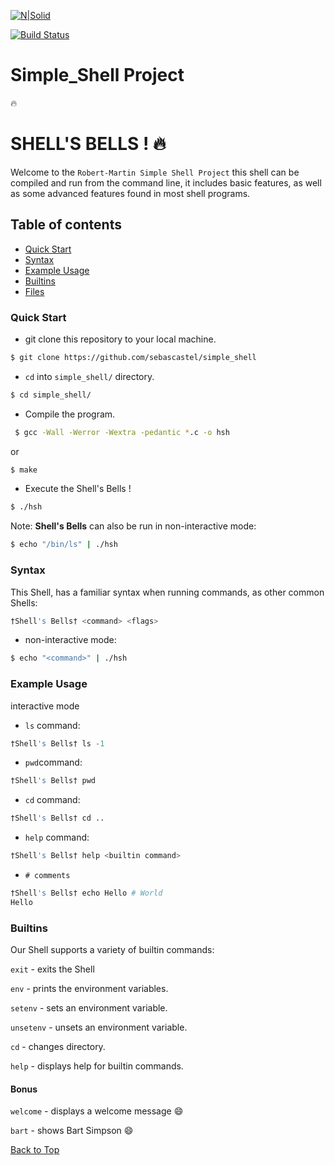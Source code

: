 [![N|Solid](https://cldup.com/dTxpPi9lDf.thumb.png)](https://nodesource.com/products/nsolid)

[![Build Status](https://travis-ci.org/joemccann/dillinger.svg?branch=master)](https://travis-ci.org/joemccann/dillinger)
# Simple_Shell Project
<a name="top"></a>
:fire: 
# SHELL'S BELLS ! :fire:
Welcome to the `Robert-Martin Simple Shell Project` this shell can be compiled and run from the command line, it includes basic features, as well as some advanced features found in most shell programs.

## Table of contents
* [Quick Start](#item1)
* [Syntax](#item2)
* [Example Usage](#item3)
* [Builtins](#item4)
* [Files](#item5)
 
<a name="item1"></a>
### Quick Start
 - git clone this repository to your local machine.
 ```sh
 $ git clone https://github.com/sebascastel/simple_shell
 ```
 - `cd` into `simple_shell/` directory. 
```sh
$ cd simple_shell/
```
 - Compile the program.
```sh 
 $ gcc -Wall -Werror -Wextra -pedantic *.c -o hsh
```
or
```sh
$ make 
```
- Execute the Shell's Bells !
```sh
$ ./hsh
```
Note: **Shell's Bells** can also be run in non-interactive mode:
```sh
$ echo "/bin/ls" | ./hsh
```

<a name="item2"></a>
### Syntax
This Shell, has a familiar syntax when running commands, as other common Shells:
 ```s
 †Shell's Bells† <command> <flags>
 ```
 
 - non-interactive mode:
 ```sh
 $ echo "<command>" | ./hsh
 ```
 <a name="item3"></a>
 ### Example Usage
 interactive mode
  - `ls` command:
 ```s
 †Shell's Bells† ls -1
 ``` 
 - `pwd`command:
 ```s
 †Shell's Bells† pwd
 ``` 
 - `cd` command:
 ```s
 †Shell's Bells† cd ..
 ``` 
 - `help` command:
 ```s
 †Shell's Bells† help <builtin command>
 ``` 
 - `# comments`
  ```s
 †Shell's Bells† echo Hello # World
 Hello
 ``` 
 <a name="item4"></a>
### Builtins

Our Shell supports a variety of builtin commands:  

`exit` - exits the Shell  

`env` - prints the environment variables.  

`setenv` - sets an environment variable.  

`unsetenv` - unsets an environment variable.  

`cd` - changes directory.  

`help` - displays help for builtin commands.  

#### Bonus
`welcome` - displays a welcome message :smile:  

`bart` - shows Bart Simpson :smile:
 
 [Back to Top](#top)
 
